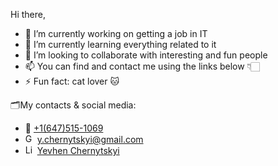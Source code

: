 Hi there,

- 🔭 I’m currently working on getting a job in IT
- 🌱 I’m currently learning everything related to it
- 👯 I’m looking to collaborate with interesting and fun people
- 📫 You can find and contact me using the links below 👇🏻
- ⚡ Fun fact: cat lover 🐱
 
 
🗂️My contacts & social media:
<ul>
  <li>
  📱 <a href="tel:+16475151069" target="_blank">+1(647)515-1069</a>
  </li>
  <li>
  <img alt="Gmail" width="15px" 
src="https://upload.wikimedia.org/wikipedia/commons/thumb/7/7e/Gmail_icon_%282020%29.svg/1280px-Gmail_icon_%282020%29.svg.png" /> 
<a href="mailto:y.chernytskyi@gmail.com" target="_blank"> y.chernytskyi@gmail.com</a>
  </li>
  <li>
  <img alt="LinkedIn" width="15px" 
src="https://cdn-icons-png.flaticon.com/512/174/174857.png" /> 
<a href="https://www.linkedin.com/in/yevhen-chernytskyi-213b12261/" target="_blank"> Yevhen Chernytskyi</a>
  </li>
</ul>
